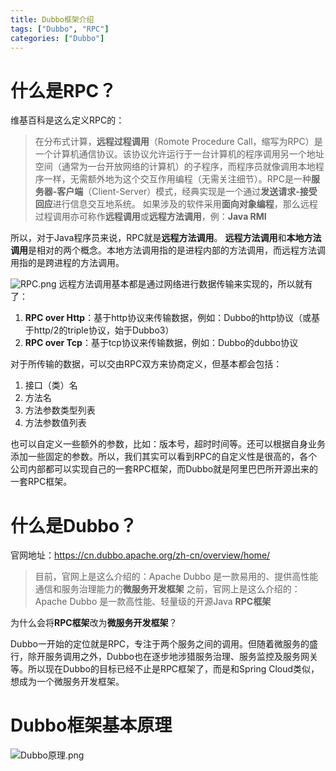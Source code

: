 ```yaml
---
title: Dubbo框架介绍
tags: ["Dubbo", "RPC"]
categories: ["Dubbo"]
---
```


# 什么是RPC？
维基百科是这么定义RPC的：
> 在分布式计算，**远程过程调用**（Romote Procedure Call，缩写为RPC）是一个计算机通信协议。该协议允许运行于一台计算机的程序调用另一个地址空间（通常为一台开放网络的计算机）的子程序，而程序员就像调用本地程序一样，无需额外地为这个交互作用编程（无需关注细节）。RPC是一种**服务器-客户端**（Client-Server）模式，经典实现是一个通过**发送请求-接受回应**进行信息交互地系统。
> 如果涉及的软件采用**面向对象编程**，那么远程过程调用亦可称作**远程调用**或**远程方法调用**，例：**Java RMI**

所以，对于Java程序员来说，RPC就是**远程方法调用**。
**远程方法调用**和**本地方法调用**是相对的两个概念。本地方法调用指的是进程内部的方法调用，而远程方法调用指的是跨进程的方法调用。

![RPC.png](RPC.png)
远程方法调用基本都是通过网络进行数据传输来实现的，所以就有了：
1. **RPC over Http**：基于http协议来传输数据，例如：Dubbo的http协议（或基于http/2的triple协议，始于Dubbo3）
2. **RPC over Tcp**：基于tcp协议来传输数据，例如：Dubbo的dubbo协议

对于所传输的数据，可以交由RPC双方来协商定义，但基本都会包括：
1. 接口（类）名
2. 方法名
3. 方法参数类型列表
4. 方法参数值列表

也可以自定义一些额外的参数，比如：版本号，超时时间等。还可以根据自身业务添加一些固定的参数。所以，我们其实可以看到RPC的自定义性是很高的，各个公司内部都可以实现自己的一套RPC框架，而Dubbo就是阿里巴巴所开源出来的一套RPC框架。

# 什么是Dubbo？
官网地址：https://cn.dubbo.apache.org/zh-cn/overview/home/
>目前，官网上是这么介绍的：Apache Dubbo 是一款易用的、提供高性能通信和服务治理能力的**微服务开发框架**
之前，官网上是这么介绍的：Apache Dubbo 是一款高性能、轻量级的开源Java **RPC框架**

为什么会将**RPC框架**改为**微服务开发框架**？

Dubbo一开始的定位就是RPC，专注于两个服务之间的调用。但随着微服务的盛行，除开服务调用之外，Dubbo也在逐步地涉猎服务治理、服务监控及服务网关等。所以现在Dubbo的目标已经不止是RPC框架了，而是和Spring Cloud类似，想成为一个微服务开发框架。

# Dubbo框架基本原理
![Dubbo原理.png](Dubbo原理.png)















